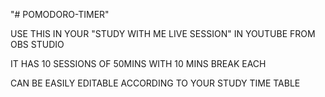 "# POMODORO-TIMER"

USE THIS IN YOUR "STUDY WITH ME LIVE SESSION" IN YOUTUBE FROM OBS STUDIO

IT HAS 10 SESSIONS OF 50MINS WITH 10 MINS BREAK EACH 

CAN BE EASILY EDITABLE ACCORDING TO YOUR STUDY TIME TABLE
